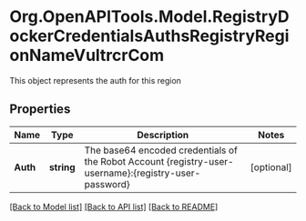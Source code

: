 # Org.OpenAPITools.Model.RegistryDockerCredentialsAuthsRegistryRegionNameVultrcrCom
This object represents the auth for this region

## Properties

Name | Type | Description | Notes
------------ | ------------- | ------------- | -------------
**Auth** | **string** | The base64 encoded credentials of the Robot Account {registry-user-username}:{registry-user-password} | [optional] 

[[Back to Model list]](../README.md#documentation-for-models) [[Back to API list]](../README.md#documentation-for-api-endpoints) [[Back to README]](../README.md)

